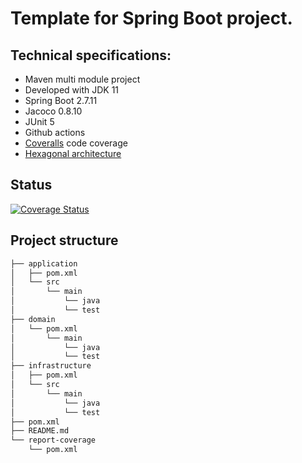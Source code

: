# Template for Spring Boot project.

## Technical specifications:

- Maven multi module project
- Developed with JDK 11
- Spring Boot 2.7.11
- Jacoco 0.8.10
- JUnit 5
- Github actions
- [Coveralls](https://docs.coveralls.io/) code coverage
- [Hexagonal architecture](https://en.wikipedia.org/wiki/Hexagonal_architecture_(software))


## Status
[![Coverage Status](https://coveralls.io/repos/github/depazjose/localstack/badge.svg?branch=main)](https://coveralls.io/github/depazjose/localstack?branch=main)


## Project structure
```bash
├── application
│   ├── pom.xml
│   └── src
│       └── main
│           └── java
│           └── test
├── domain
│   └── pom.xml
│       └── main
│           └── java
│           └── test
├── infrastructure
│   ├── pom.xml
│   └── src
│       └── main
│           └── java
│           └── test
├── pom.xml
├── README.md
└── report-coverage
    └── pom.xml

```
